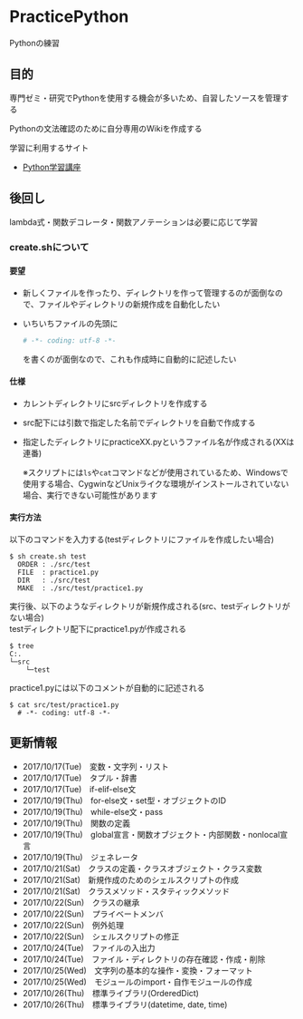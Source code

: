 # PracticePython
Pythonの練習

## 目的
専門ゼミ・研究でPythonを使用する機会が多いため、自習したソースを管理する

Pythonの文法確認のために自分専用のWikiを作成する

学習に利用するサイト

- [Python学習講座](http://www.python.ambitious-engineer.com/)

## 後回し
lambda式・関数デコレータ・関数アノテーションは必要に応じて学習  

### create.shについて
#### 要望

- 新しくファイルを作ったり、ディレクトリを作って管理するのが面倒なので、ファイルやディレクトリの新規作成を自動化したい

- いちいちファイルの先頭に
    ```python
    # -*- coding: utf-8 -*-
    ```
    を書くのが面倒なので、これも作成時に自動的に記述したい

#### 仕様
- カレントディレクトリにsrcディレクトリを作成する
- src配下には引数で指定した名前でディレクトリを自動で作成する
- 指定したディレクトリにpracticeXX.pyというファイル名が作成される(XXは連番)

    ※スクリプトには`ls`や`cat`コマンドなどが使用されているため、Windowsで使用する場合、CygwinなどUnixライクな環境がインストールされていない場合、実行できない可能性があります

#### 実行方法
以下のコマンドを入力する(testディレクトリにファイルを作成したい場合)

```
$ sh create.sh test
  ORDER : ./src/test
  FILE  : practice1.py
  DIR   : ./src/test
  MAKE  : ./src/test/practice1.py
```

実行後、以下のようなディレクトリが新規作成される(src、testディレクトリがない場合)  
testディレクトリ配下にpractice1.pyが作成される

```
$ tree
C:.
└─src
    └─test
```

practice1.pyには以下のコメントが自動的に記述される

```
$ cat src/test/practice1.py
  # -*- coding: utf-8 -*-
```

## 更新情報
- 2017/10/17(Tue)　変数・文字列・リスト
- 2017/10/17(Tue)　タプル・辞書
- 2017/10/17(Tue)　if-elif-else文
- 2017/10/19(Thu)　for-else文・set型・オブジェクトのID
- 2017/10/19(Thu)　while-else文・pass
- 2017/10/19(Thu)　関数の定義
- 2017/10/19(Thu)　global宣言・関数オブジェクト・内部関数・nonlocal宣言
- 2017/10/19(Thu)　ジェネレータ
- 2017/10/21(Sat)　クラスの定義・クラスオブジェクト・クラス変数
- 2017/10/21(Sat)　新規作成のためのシェルスクリプトの作成
- 2017/10/21(Sat)　クラスメソッド・スタティックメソッド
- 2017/10/22(Sun)　クラスの継承
- 2017/10/22(Sun)　プライベートメンバ
- 2017/10/22(Sun)　例外処理
- 2017/10/22(Sun)　シェルスクリプトの修正
- 2017/10/24(Tue)　ファイルの入出力
- 2017/10/24(Tue)　ファイル・ディレクトリの存在確認・作成・削除
- 2017/10/25(Wed)　文字列の基本的な操作・変換・フォーマット
- 2017/10/25(Wed)　モジュールのimport・自作モジュールの作成
- 2017/10/26(Thu)　標準ライブラリ(OrderedDict)
- 2017/10/26(Thu)　標準ライブラリ(datetime, date, time)

